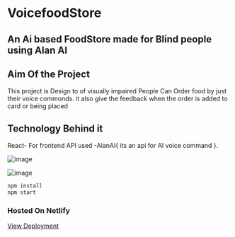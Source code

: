 # VoicefoodStore

## An Ai based FoodStore made for Blind people using Alan AI

## Aim Of the Project
This project is Design to of visually impaired People Can Order food by just their voice commonds. it also give the feedback when the order is added to card or being placed
## Technology Behind it 
React- For frontend
API used -AlanAI{ its an api for AI voice command }.

![image](https://user-images.githubusercontent.com/79045059/120094161-70d2e500-c13c-11eb-86c3-644783329abc.png)


![image](https://user-images.githubusercontent.com/79045059/120094172-7a5c4d00-c13c-11eb-829c-535d4c6b8e87.png)

```bash
npm install
npm start
```
### Hosted On Netlify

[View Deployment](https://condescending-mcnulty-3be88d.netlify.app/)
